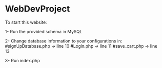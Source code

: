 # WebDevProject

To start this website: 

1- Run the provided schema in MySQL

2- Change database information to your configurations in:
#signUpDatabase.php -> line 10
#Login.php -> line 11
#save_cart.php -> line 13

3- Run index.php
